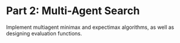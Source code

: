 # Part 2: Multi-Agent Search

Implement multiagent minimax and expectimax algorithms, as well as designing evaluation
functions.
